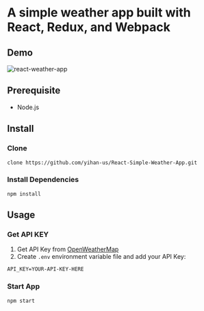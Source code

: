 # A simple weather app built with React, Redux, and Webpack

## Demo

![react-weather-app](https://github.com/yihan-us/storage/blob/master/react-weather-app.gif?raw=true)

## Prerequisite

* Node.js

## Install

### Clone

```shell
clone https://github.com/yihan-us/React-Simple-Weather-App.git
```

### Install Dependencies

```shell
npm install
```

## Usage

### Get API KEY

1. Get API Key from [OpenWeatherMap](http://openweathermap.org/api)
2. Create `.env` environment variable file and add your API Key:
  ```
  API_KEY=YOUR-API-KEY-HERE
  ```

### Start App

```shell
npm start
```